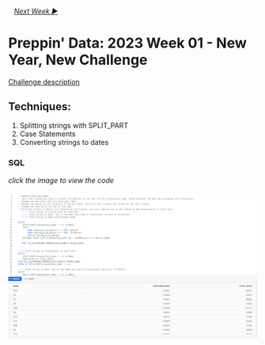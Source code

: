 <h6> &nbsp;&nbsp;&nbsp;<a href="../Week 2/README.md">Next Week  ▶</a></h6>

# Preppin' Data: 2023 Week 01 - New Year, New Challenge

[Challenge description](https://preppindata.blogspot.com/2023/01/2023-week-1-data-source-bank.html)

## Techniques:

1. Splitting strings with SPLIT_PART
2. Case Statements
3. Converting strings to dates

### SQL

<i>click the image to view the code</i><br>
<br>
<a href="PD 2021 wk 1 SQL.sql">
<img src="PD 2021 wk 1 SQL.png?raw=true" alt="SQL Code">
</a>
